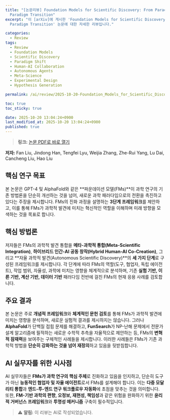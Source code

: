 ```yaml
---
title: "[논문리뷰] Foundation Models for Scientific Discovery: From Paradigm Enhancement to
  Paradigm Transition"
excerpt: "이 [arXiv]에 게시한 'Foundation Models for Scientific Discovery: From Paradigm Enhancement to
  Paradigm Transition' 논문에 대한 자세한 리뷰입니다."

categories:
  - Review
tags:
  - Review
  - Foundation Models
  - Scientific Discovery
  - Paradigm Shift
  - Human-AI Collaboration
  - Autonomous Agents
  - Meta-Science
  - Experimental Design
  - Hypothesis Generation

permalink: /ai/review/2025-10-20-Foundation_Models_for_Scientific_Discovery_From_Paradigm_Enhancement_to_Paradigm_Transition/

toc: true
toc_sticky: true

date: 2025-10-20 13:04:24+0900
last_modified_at: 2025-10-20 13:04:24+0900
published: true
---
```

> **링크:** [논문 PDF로 바로 열기](https://arxiv.org/abs/2510.15280)

**저자:** Fan Liu, Jindong Han, Tengfei Lyu, Weijia Zhang, Zhe-Rui Yang, Lu Dai, Cancheng Liu, Hao Liu



## 핵심 연구 목표
본 논문은 GPT-4 및 AlphaFold와 같은 **파운데이션 모델(FMs)**이 과학 연구의 기존 방법론을 단순히 개선하는 것을 넘어, 새로운 과학 패러다임으로의 전환을 촉진하고 있다는 주장을 제시합니다. FMs의 진화 과정을 설명하는 **3단계 프레임워크**를 제안하고, 이를 통해 FMs가 과학적 발견에 미치는 혁신적인 역할을 이해하며 미래 방향을 모색하는 것을 목표로 합니다.

## 핵심 방법론
저자들은 FMs의 과학적 발견 통합을 **메타-과학적 통합(Meta-Scientific Integration)**, **하이브리드 인간-AI 공동 창작(Hybrid Human-AI Co-Creation)**, 그리고 **자율 과학적 발견(Autonomous Scientific Discovery)**의 **세 가지 단계**로 구성된 프레임워크를 제시합니다. 각 단계에 따라 FMs의 역할(도구, 협업자, 독립 에이전트), 작업 범위, 자율성, 과학에 미치는 영향을 체계적으로 분석하며, 기존 **실험 기반, 이론 기반, 계산 기반, 데이터 기반** 패러다임 전반에 걸친 FMs의 현재 응용 사례를 검토합니다.

## 주요 결과
본 논문은 주로 **개념적 프레임워크**와 **체계적인 문헌 검토**를 통해 FMs가 과학적 발견에 미치는 영향을 분석하며, 새로운 실험적 결과를 제시하지는 않습니다. 그러나 **AlphaFold**가 단백질 접힘 문제를 해결하고, **FunSearch**가 NP-난해 문제에서 전문가 설계 알고리즘에 필적하는 새로운 수학적 추측을 자율적으로 제안하는 등, FMs의 **변혁적 잠재력**을 보여주는 구체적인 사례들을 제시합니다. 이러한 사례들은 FMs가 기존 과학적 방법을 **단순히 강화하는 것을 넘어 재정의**하고 있음을 뒷받침합니다.

## AI 실무자를 위한 시사점
AI 실무자들은 **FMs가 과학 연구의 핵심 주체**로 진화하고 있음을 인지하고, 단순히 도구가 아닌 **능동적인 협업자 및 자율 에이전트**로서 FMs를 설계해야 합니다. 이는 **다중 모달리티 통합**과 **엔드-투-엔드 연구 워크플로우 자동화**에 초점을 맞추는 것을 의미합니다. 또한, **FM-기반 과학의 편향, 오정보, 재현성, 책임성**과 같은 위험을 완화하기 위한 **윤리적 거버넌스 프레임워크**와 **투명성 메커니즘** 구축이 필수적입니다.

> ⚠️ **알림:** 이 리뷰는 AI로 작성되었습니다.